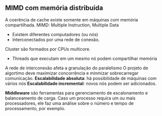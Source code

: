 ﻿## MIMD com memória distribuída
A coerência de cache existe somente em máquinas com memória compartilhada.
MIMD: Multiple Instruction, Multiple Data
- Existem diferentes computadores (ou nós)
- Interconectados por uma rede de conexão.

Cluster são formados por CPUs multicore.
- Threads que executam em um mesmo nó podem compartilhar memória

A rede de interconexão afeta a granulação do paralelismo
O projeto de algortimo deve maximizar concorrência e minmizar sobrecarregar comunicação.
**Escalabilidade absoluta**: há possibilidade de máquinas com vários nós
**Escalabilidade incremental**: novos nós podem ser adicionados.

**Middleware** são ferramentas para gerenciamento de escalonamento e balanceamento de carga. Caso um processo requira um ou mais processadores, ele faz uma análise sobre o número e tempo de processamento, por exemplo.


